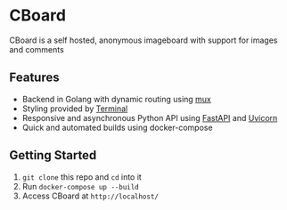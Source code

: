 <!-- Headings -->
# CBoard
CBoard is a self hosted, anonymous imageboard with support for images and comments
## Features
* Backend in Golang with dynamic routing using [mux](https://github.com/gorilla/mux)
* Styling provided by [Terminal](https://github.com/panr/hugo-theme-terminal)
* Responsive and asynchronous Python API using [FastAPI](https://github.com/tiangolo/fastapi) and [Uvicorn](https://www.uvicorn.org/)
* Quick and automated builds using docker-compose
## Getting Started
1. `git clone` this repo and `cd` into it
1. Run `docker-compose up --build`
1. Access CBoard at `http://localhost/`
